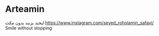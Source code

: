 # Arteamin
لبخند بزنید بدون مکث 
https://www.instagram.com/seyed_roholamin_safavi/
Smile without stopping
